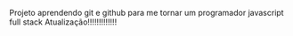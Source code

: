 Projeto aprendendo git e github para me tornar um programador javascript full stack
Atualização!!!!!!!!!!!!!
